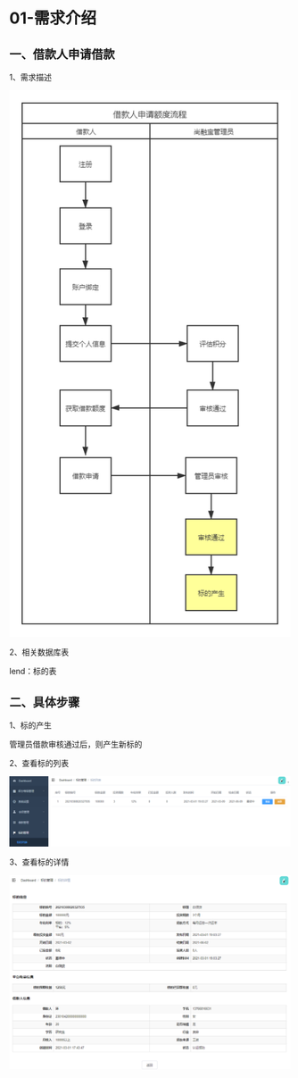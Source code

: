 # 01-需求介绍

## 一、借款人申请借款

1、需求描述

![images](./images/d7f821ad-b30b-485a-bb9f-8574a3effed1.png)

2、相关数据库表

lend：标的表

## 二、具体步骤

1、标的产生

管理员借款审核通过后，则产生新标的

2、查看标的列表

![images](./images/e9013e68-e38a-4b24-9dc3-2258edecf3d9.png)

3、查看标的详情

![images](./images/a39699db-d67f-421b-9a8f-8290dfef812e.png)

